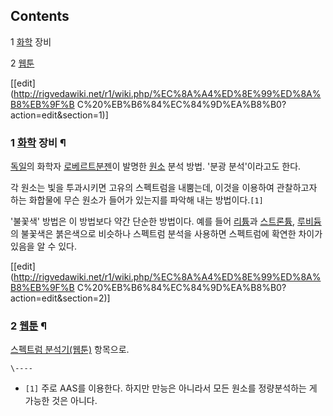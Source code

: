 ## Contents

    

1 [화학](%ED%99%94%ED%95%99.md) 장비

2 [웹툰](%EC%9B%B9%ED%88%B0.md)

[[edit](http://rigvedawiki.net/r1/wiki.php/%EC%8A%A4%ED%8E%99%ED%8A%B8%EB%9F%B
C%20%EB%B6%84%EC%84%9D%EA%B8%B0?action=edit&section=1)]

### 1 [화학](%ED%99%94%ED%95%99.md) 장비 ¶

[독일](%EB%8F%85%EC%9D%BC.md)의 화학자 [로베르트분젠](%EB%A1%9C%EB%B2%A0%EB%A5%B4%ED%8A%B8%20%EB%B6%84%EC%A0%A0.md)이 발명한
[원소](%EC%9B%90%EC%86%8C.md) 분석 방법. '분광 분석'이라고도 한다.

  

각 원소는 빛을 투과시키면 고유의 스펙트럼을 내뿜는데, 이것을 이용하여 관찰하고자 하는 화합물에 무슨 원소가 들어가 있는지를 파악해 내는
방법이다.`[1]`

  

'불꽃색' 방법은 이 방법보다 약간 단순한 방법이다. 예를 들어 [리튬](%EB%A6%AC%ED%8A%AC.md)과
[스트론튬](%EC%8A%A4%ED%8A%B8%EB%A1%A0%ED%8A%AC.md),
[루비듐](%EB%A3%A8%EB%B9%84%EB%93%90.md)의 불꽃색은 붉은색으로 비슷하나 스펙트럼 분석을 사용하면 스펙트럼에
확연한 차이가 있음을 알 수 있다.

[[edit](http://rigvedawiki.net/r1/wiki.php/%EC%8A%A4%ED%8E%99%ED%8A%B8%EB%9F%B
C%20%EB%B6%84%EC%84%9D%EA%B8%B0?action=edit&section=2)]

### 2 [웹툰](%EC%9B%B9%ED%88%B0.md) ¶

[스펙트럼 분석기(웹툰)](%EC%8A%A4%ED%8E%99%ED%8A%B8%EB%9F%BC%20%EB%B6%84%EC%84%9D%EA%B8%B0%28%EC%9B%B9%ED%88%B0%29.md) 항목으로.

`\----`

  * `[1]` 주로 AAS를 이용한다. 하지만 만능은 아니라서 모든 원소를 정량분석하는 게 가능한 것은 아니다.

